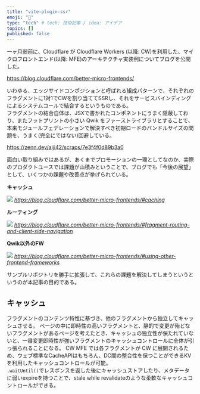 ```yaml
---
title: "vite-plugin-ssr"
emoji: "💬"
type: "tech" # tech: 技術記事 / idea: アイデア
topics: []
published: false
---
```


一ヶ月弱前に、Cloudflare が Cloudflare Workers (以降: CW)を利用した、マイクロフロントエンド(以降: MFE)のアーキテクチャ実装例についてブログを公開した。

https://blog.cloudflare.com/better-micro-frontends/

いわゆる、エッジサイドコンポジションと呼ばれる組成パターンで、それぞれのフラグメントに1対1でCWを割り当ててSSRし、それをサービスバインディングによるシステムコールで結合するというものである。  
フラグメントの結合自体は、JSXで書かれたコンポネントにうまく隠蔽しており、またフットプリントの小さい Qwik をファーストライブラリとすることで、本来モジュールフェデレーションで解決すべき初期ロードのバンドルサイズの問題を、うまく(完全にではない)回避している。

https://zenn.dev/aiji42/scraps/7e3f4f0d89b3a0

面白い取り組みではあるが、あくまでプロモーションの一環としてなのか、実際のプロダクトユースでは課題が山積みということで、ブログでも「今後の展望」として、いくつかの課題や改善点が挙げられている。

**キャッシュ**

![](https://blog.cloudflare.com/content/images/2022/10/image2.jpg)
*https://blog.cloudflare.com/better-micro-frontends/#caching*

**ルーティング**

![](https://blog.cloudflare.com/content/images/2022/10/image5-1.jpg)
*https://blog.cloudflare.com/better-micro-frontends/#fragment-routing-and-client-side-navigation*


**Qwik以外のFW**

![](https://blog.cloudflare.com/content/images/2022/10/image1-15.png)
*https://blog.cloudflare.com/better-micro-frontends/#using-other-frontend-frameworks*

サンプルリポジトリを勝手に拡張して、これらの課題を解決してしまうというというのが本記事の目的である。

## キャッシュ

フラグメントのコンテンツ特性に基づき、他のフラグメントから独立してキャッシュさせる。
ページの中に即時性の高いフラグメントと、静的で変更が殆どないフラグメントがあるページを考えたとき、キャッシュの独立性が保たれていないと、一番変更即時性が強いフラグメントのキャッシュコントロールに全体が引っ張られることになる。
CW MFE では各フラグメントが CW に展開されるため、ウェブ標準なCacheAPIはもちろん、DC間の整合性を保つことができるKVを利用したキャッシュコントロールが可能。  
`.waitUntil()`でレスポンスを返した後にキャッシュストアしたり、メタデータに弱いexpireを持つことで、stale while revalidateのような柔軟なキャッシュコントロールができる。

